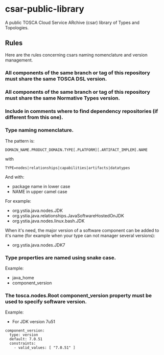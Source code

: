 # csar-public-library
A public TOSCA Cloud Service ARchive (csar) library of Types and Topologies.

## Rules

Here are the rules concerning csars naming nomenclature and version management.

### All components of the same branch or tag of this repository must share the same TOSCA DSL version.

### All components of the same branch or tag of this repository must share the same Normative Types version.

### Include in comments where to find dependency repositories (if different from this one).

### Type naming nomenclature.

The pattern is:

```
DOMAIN_NAME.PRODUCT_DOMAIN.TYPE[.PLATFORM][.ARTIFACT_IMPLEM].NAME
```

with 

```
TYPE=nodes|relationships|capabilities|artifacts|datatypes
```

And with:

- package name in lower case
- NAME in upper camel case

For example:

- org.ystia.java.nodes.JDK
- org.ystia.java.relationships.JavaSoftwareHostedOnJDK
- org.ystia.java.nodes.linux.bash.JDK

When it's need, the major version of a software component can be added to it's name (for example when your type can not manager several versions):

- org.ystia.java.nodes.JDK7

### Type properties are named using snake case.

Example: 

- java_home
- component_version

### The tosca.nodes.Root component_version property must be used to specify software version.

Example: 

- For JDK version 7u51 

```
component_version:
  type: version
  default: 7.0.51
  constraints:
    - valid_values: [ "7.0.51" ]
```
